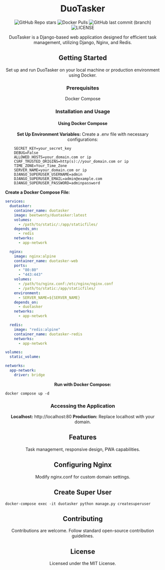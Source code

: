 <div align="center">
  
# DuoTasker

  
  ![GitHub Repo stars](https://img.shields.io/github/stars/beetwenty/duotasker?logo=github) ![Docker Pulls](https://img.shields.io/docker/pulls/beetwenty/duotasker?logo=docker) ![GitHub last commit (branch)](https://img.shields.io/github/last-commit/beetwenty/duotasker/main?logo=github)![LICENSE](https://img.shields.io/github/license/beetwenty/duotasker
)

DuoTasker is a Django-based web application designed for efficient task management, utilizing Django, Nginx, and Redis.

## Getting Started

Set up and run DuoTasker on your local machine or production environment using Docker.

### Prerequisites

 Docker Compose

### Installation and Usage

#### Using Docker Compose

 **Set Up Environment Variables:**
    Create a .env file with necessary configurations:
  
  </div>
  
  ```env
      SECRET_KEY=your_secret_key
      DEBUG=False
      ALLOWED_HOSTS=your_domain.com or ip
      CSRF_TRUSTED_ORIGINS=http(s)://your_domain.com or ip
      TIME_ZONE=Your_Time_Zone
      SERVER_NAME=your_domain.com or ip
      DJANGO_SUPERUSER_USERNAME=admin
      DJANGO_SUPERUSER_EMAIL=admin@example.com
      DJANGO_SUPERUSER_PASSWORD=adminpassword
  ```
     

   **Create a Docker Compose File:**
   
  ```yml
  services:
    duotasker:
      container_name: duotasker
      image: beetwenty/duotasker:latest
      volumes:
        - /path/to/static/:/app/staticfiles/
      depends_on:
        - redis
      networks:
        - app-network
  
    nginx:
      image: nginx:alpine
      container_name: duotasker-web
      ports:
        - "80:80"
        - "443:443"
      volumes:
        - /path/to/nginx.conf:/etc/nginx/nginx.conf
        - /path/to/static:/app/staticfiles/
      environment:
        - SERVER_NAME=${SERVER_NAME}
      depends_on:
        - duotasker
      networks:
        - app-network
  
    redis:
      image: "redis:alpine"
      container_name: duotasker-redis
      networks:
        - app-network
  
  volumes:
    static_volume:
  
  networks:
    app-network:
      driver: bridge
  
  ```

<div align="center">
  
 **Run with Docker Compose:**
 
</div>

```
docker compose up -d
```

   <div align="center">

### Accessing the Application

 **Localhost:** http://localhost:80
 **Production:** Replace localhost with your domain.

## Features

 Task management, responsive design, PWA capabilities.

## Configuring Nginx

 Modify nginx.conf for custom domain settings.


## Create Super User

</div>

```
docker-compose exec -it duotasker python manage.py createsuperuser

```

<div align="center">

## Contributing

Contributions are welcome. Follow standard open-source contribution guidelines.

## License

Licensed under the MIT License.

</div>

